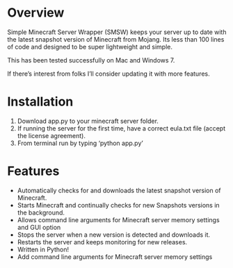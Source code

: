 # Overview

Simple Minecraft Server Wrapper (SMSW) keeps your server up to date with the latest snapshot version of Minecraft from Mojang.  Its less than 100 lines of code and designed to be super lightweight and simple.

This has been tested successfully on Mac and Windows 7.

If there’s interest from folks I’ll consider updating it with more features.

# Installation

1. Download app.py to your minecraft server folder.
2. If running the server for the first time, have a correct eula.txt file (accept the license agreement).
3. From terminal run by typing ‘python app.py’

# Features

- Automatically checks for and downloads the latest snapshot version of Minecraft.
- Starts Minecraft and continually checks for new Snapshots versions in the background.
- Allows command line arguments for Minecraft server memory settings and GUI option
- Stops the server when a new version is detected and downloads it.
- Restarts the server and keeps monitoring for new releases.
- Written in Python!
- Add command line arguments for Minecraft server memory settings

